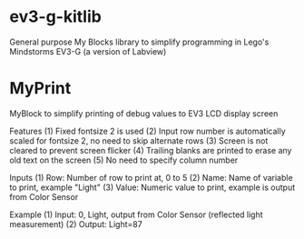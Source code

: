 # ev3-g-kitlib
General purpose My Blocks library to simplify programming in Lego's Mindstorms EV3-G (a version of Labview)

MyPrint
===================================================================
MyBlock to simplify printing of debug values to EV3 LCD display screen

Features
(1) Fixed fontsize 2 is used
(2) Input row number is automatically scaled for fontsize 2, no need to skip alternate rows
(3) Screen is not cleared to prevent screen flicker
(4) Trailing blanks are printed to erase any old text on the screen
(5) No need to specify column number

Inputs
(1) Row: Number of row to print at, 0 to 5 
(2) Name: Name of variable to print, example "Light"
(3) Value: Numeric value to print, example is output from Color Sensor

Example
(1) Input: 0, Light, output from Color Sensor (reflected light measurement)
(2) Output: Light=87
